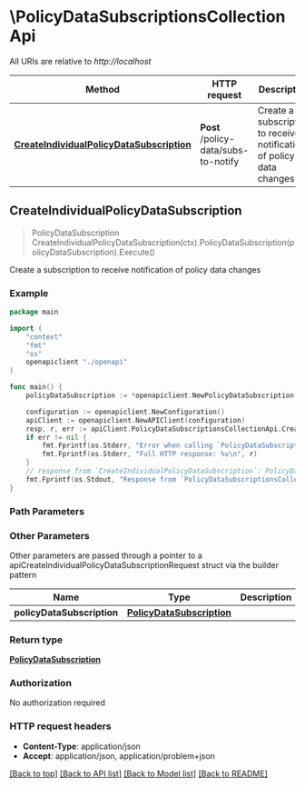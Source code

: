 # \PolicyDataSubscriptionsCollectionApi

All URIs are relative to *http://localhost*

Method | HTTP request | Description
------------- | ------------- | -------------
[**CreateIndividualPolicyDataSubscription**](PolicyDataSubscriptionsCollectionApi.md#CreateIndividualPolicyDataSubscription) | **Post** /policy-data/subs-to-notify | Create a subscription to receive notification of policy data changes



## CreateIndividualPolicyDataSubscription

> PolicyDataSubscription CreateIndividualPolicyDataSubscription(ctx).PolicyDataSubscription(policyDataSubscription).Execute()

Create a subscription to receive notification of policy data changes

### Example

```go
package main

import (
    "context"
    "fmt"
    "os"
    openapiclient "./openapi"
)

func main() {
    policyDataSubscription := *openapiclient.NewPolicyDataSubscription("NotificationUri_example", []string{"MonitoredResourceUris_example"}) // PolicyDataSubscription | 

    configuration := openapiclient.NewConfiguration()
    apiClient := openapiclient.NewAPIClient(configuration)
    resp, r, err := apiClient.PolicyDataSubscriptionsCollectionApi.CreateIndividualPolicyDataSubscription(context.Background()).PolicyDataSubscription(policyDataSubscription).Execute()
    if err != nil {
        fmt.Fprintf(os.Stderr, "Error when calling `PolicyDataSubscriptionsCollectionApi.CreateIndividualPolicyDataSubscription``: %v\n", err)
        fmt.Fprintf(os.Stderr, "Full HTTP response: %v\n", r)
    }
    // response from `CreateIndividualPolicyDataSubscription`: PolicyDataSubscription
    fmt.Fprintf(os.Stdout, "Response from `PolicyDataSubscriptionsCollectionApi.CreateIndividualPolicyDataSubscription`: %v\n", resp)
}
```

### Path Parameters



### Other Parameters

Other parameters are passed through a pointer to a apiCreateIndividualPolicyDataSubscriptionRequest struct via the builder pattern


Name | Type | Description  | Notes
------------- | ------------- | ------------- | -------------
 **policyDataSubscription** | [**PolicyDataSubscription**](PolicyDataSubscription.md) |  | 

### Return type

[**PolicyDataSubscription**](PolicyDataSubscription.md)

### Authorization

No authorization required

### HTTP request headers

- **Content-Type**: application/json
- **Accept**: application/json, application/problem+json

[[Back to top]](#) [[Back to API list]](../README.md#documentation-for-api-endpoints)
[[Back to Model list]](../README.md#documentation-for-models)
[[Back to README]](../README.md)

